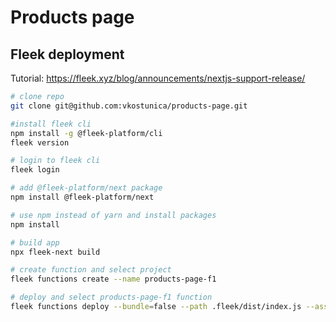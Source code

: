 # Products page

## Fleek deployment

Tutorial: https://fleek.xyz/blog/announcements/nextjs-support-release/

```bash
# clone repo
git clone git@github.com:vkostunica/products-page.git

#install fleek cli
npm install -g @fleek-platform/cli
fleek version

# login to fleek cli
fleek login

# add @fleek-platform/next package
npm install @fleek-platform/next

# use npm instead of yarn and install packages
npm install

# build app
npx fleek-next build

# create function and select project
fleek functions create --name products-page-f1

# deploy and select products-page-f1 function
fleek functions deploy --bundle=false --path .fleek/dist/index.js --assets .fleek/static

```
